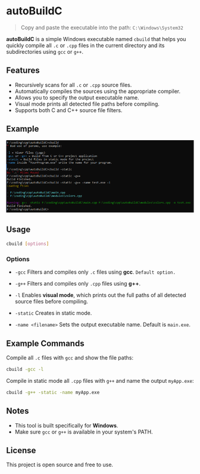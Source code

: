 # autoBuildC
> Copy and paste the executable into the path: `C:\Windows\System32`

**autoBuildC** is a simple Windows executable named `cbuild` that helps you quickly compile all `.c` or `.cpp` files in the current directory and its subdirectories using `gcc` or `g++`.

## Features

- Recursively scans for all `.c` or `.cpp` source files.
- Automatically compiles the sources using the appropriate compiler.
- Allows you to specify the output executable name.
- Visual mode prints all detected file paths before compiling.
- Supports both C and C++ source file filters.

## Example

<img src="https://github.com/Dspofu/AutoBuildC/blob/main/image.png">

## Usage

```bash
cbuild [options]
````

### Options

* `-gcc` Filters and compiles only `.c` files using **gcc**. `Default option.`

* `-g++` Filters and compiles only `.cpp` files using **g++**.

* `-l` Enables **visual mode**, which prints out the full paths of all detected source files before compiling.

* `-static` Creates in static mode.

* `-name <filename>` Sets the output executable name. Default is `main.exe`.

## Example Commands

Compile all `.c` files with `gcc` and show the file paths:

```bash
cbuild -gcc -l
```

Compile in static mode all `.cpp` files with `g++` and name the output `myApp.exe`:

```bash
cbuild -g++ -static -name myApp.exe
```

## Notes

* This tool is built specifically for **Windows**.
* Make sure `gcc` or `g++` is available in your system's PATH.

## License

This project is open source and free to use.
